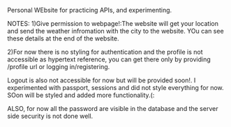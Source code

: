 Personal WEbsite for practicing APIs, and experimenting.

NOTES: 1)Give permission to webpage!:The website will get your location and send the weather infromation with the city to the website. YOu can see these details at the end of the website.

2)For now there is no styling for authentication and the profile is not accessible as hypertext reference, you can get there only by providing /profile url or logging in/registering.

Logout is also not accessible for now but will be provided soon!. I experimented with passport, sessions and did not style everything for now. SOon will be styled and added more functionality.(:

ALSO, for now all the password are visible in the database and the server side security is not done well.

